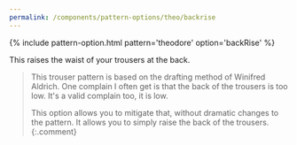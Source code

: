 ```yaml
---
permalink: /components/pattern-options/theo/backrise
---
```

{% include pattern-option.html pattern='theodore' option='backRise' %}

This raises the waist of your trousers at the back.

> This trouser pattern is based on the drafting method of Winifred Aldrich. One complain I often get is that the back of the trousers is too low. 
> It's a valid complain too, it is low.
>
> This option allows you to mitigate that, without dramatic changes to the pattern. It allows you to simply raise the back of the trousers.
{:.comment}

